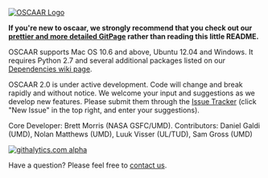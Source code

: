 [![OSCAAR Logo](http://www.astro.umd.edu/~bmorris3/oscaar/READMEheader.png)](http://oscaar.github.io)

**If you're new to oscaar, we strongly recommend that you check out our [prettier and more detailed GitPage](http://oscaar.github.io) rather than reading this little README.**

OSCAAR supports Mac OS 10.6 and above, Ubuntu 12.04 and Windows. It requires Python 2.7 and several additional packages listed on our [Dependencies wiki page](https://github.com/OSCAAR/OSCAAR/wiki/Dependencies).

OSCAAR 2.0 is under active development. Code will change and break rapidly and without notice. We welcome your input and suggestions as we develop new features. Please submit them through the [Issue Tracker](https://github.com/OSCAAR/OSCAAR/issues) (click "New Issue" in the top right, and enter your suggestions).

Core Developer: Brett Morris (NASA GSFC/UMD). Contributors: Daniel Galdi (UMD), Nolan Matthews (UMD), Luuk Visser (UL/TUD), Sam Gross (UMD)

[![githalytics.com alpha](https://cruel-carlota.pagodabox.com/7bf676f68b5b347639ec11e4d9ba5185 "githalytics.com")](http://githalytics.com/OSCAAR/OSCAAR)

Have a question? Please feel free to [contact us](mailto:oscaarteam@gmail.com).
